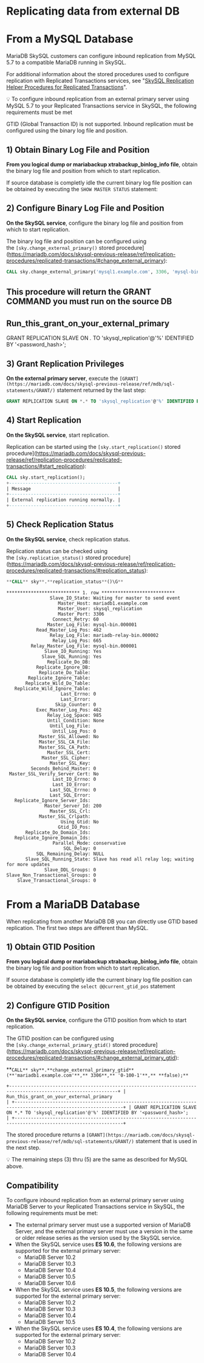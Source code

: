 # Replicating data from external DB

# From a MySQL Database

MariaDB SkySQL customers can configure inbound replication from MySQL 5.7 to a compatible MariaDB running in SkySQL.

For additional information about the stored procedures used to configure replication with Replicated Transactions services, see "[SkySQL Replication Helper Procedures for Replicated Transactions](https://mariadb.com/docs/skysql-previous-release/ref/replication-procedures/replicated-transactions/)".

<aside>
💡 To configure inbound replication from an external primary server using MySQL 5.7 to your Replicated Transactions service in SkySQL, the following requirements must be met

GTID (Global Transaction ID) is not supported. Inbound replication must be configured using the binary log file and position.

</aside>

## 1) Obtain Binary Log File and Position

**From you logical dump or mariabackup xtrabackup_binlog_info file**, obtain the binary log file and position from which to start replication.

If source database is completly idle the current binary log file position can be obtained by executing the `SHOW MASTER STATUS` statement:

## 2) Configure Binary Log File and Position

**On the SkySQL service**, configure the binary log file and position from which to start replication.

The binary log file and position can be configured using the `[sky.change_external_primary()` stored procedure](https://mariadb.com/docs/skysql-previous-release/ref/replication-procedures/replicated-transactions/#change_external_primary):

```sql
CALL sky.change_external_primary('mysql1.example.com', 3306, 'mysql-bin.000001', 154, false);

```

######
## This procedure will return the GRANT COMMAND you must run on the source DB 
######
## Run_this_grant_on_your_external_primary               
GRANT REPLICATION SLAVE ON *.* TO 'skysql_replication'@'%' IDENTIFIED BY '<password_hash>';             

## 3) Grant Replication Privileges

**On the external primary server**, execute the `[GRANT](https://mariadb.com/docs/skysql-previous-release/ref/mdb/sql-statements/GRANT/)` statement returned by the last step:

```sql
GRANT REPLICATION SLAVE ON *.* TO 'skysql_replication'@'%' IDENTIFIED BY '<password_hash>';
```

## 4) Start Replication

**On the SkySQL service**, start replication.

Replication can be started using the `[sky.start_replication()` stored procedure](https://mariadb.com/docs/skysql-previous-release/ref/replication-procedures/replicated-transactions/#start_replication):

```sql
CALL sky.start_replication();
+----------------------------------------+
| Message                                |
+----------------------------------------+
| External replication running normally. |
+----------------------------------------+
```

## 5) Check Replication Status

**On the SkySQL service**, check replication status.

Replication status can be checked using the `[sky.replication_status()` stored procedure](https://mariadb.com/docs/skysql-previous-release/ref/replication-procedures/replicated-transactions/#replication_status):

```sql
**CALL** sky**.**replication_status**()\G**
```

```
*************************** 1. row ***************************
                Slave_IO_State: Waiting for master to send event
                   Master_Host: mariadb1.example.com
                   Master_User: skysql_replication
                   Master_Port: 3306
                 Connect_Retry: 60
               Master_Log_File: mysql-bin.000001
           Read_Master_Log_Pos: 462
                Relay_Log_File: mariadb-relay-bin.000002
                 Relay_Log_Pos: 665
         Relay_Master_Log_File: mysql-bin.000001
              Slave_IO_Running: Yes
             Slave_SQL_Running: Yes
               Replicate_Do_DB:
           Replicate_Ignore_DB:
            Replicate_Do_Table:
        Replicate_Ignore_Table:
       Replicate_Wild_Do_Table:
   Replicate_Wild_Ignore_Table:
                    Last_Errno: 0
                    Last_Error:
                  Skip_Counter: 0
           Exec_Master_Log_Pos: 462
               Relay_Log_Space: 985
               Until_Condition: None
                Until_Log_File:
                 Until_Log_Pos: 0
            Master_SSL_Allowed: No
            Master_SSL_CA_File:
            Master_SSL_CA_Path:
               Master_SSL_Cert:
             Master_SSL_Cipher:
                Master_SSL_Key:
         Seconds_Behind_Master: 0
 Master_SSL_Verify_Server_Cert: No
                 Last_IO_Errno: 0
                 Last_IO_Error:
                Last_SQL_Errno: 0
                Last_SQL_Error:
   Replicate_Ignore_Server_Ids:
              Master_Server_Id: 200
                Master_SSL_Crl:
            Master_SSL_Crlpath:
                    Using_Gtid: No
                   Gtid_IO_Pos:
       Replicate_Do_Domain_Ids:
   Replicate_Ignore_Domain_Ids:
                 Parallel_Mode: conservative
                     SQL_Delay: 0
           SQL_Remaining_Delay: NULL
       Slave_SQL_Running_State: Slave has read all relay log; waiting for more updates
              Slave_DDL_Groups: 0
Slave_Non_Transactional_Groups: 0
    Slave_Transactional_Groups: 0

```

# From a MariaDB Database

When replicating from another MariaDB DB you can directly use GTID based replication. The first two steps are different than MySQL. 

## 1) Obtain GTID Position

**From you logical dump or mariabackup xtrabackup_binlog_info file**, obtain the binary log file and position from which to start replication.

If source database is completly idle the current binary log file position can be obtained by executing the `select @@current_gtid_pos` statement


## 2) Configure GTID Position

**On the SkySQL service**, configure the GTID position from which to start replication.

The GTID position can be configured using the `[sky.change_external_primary_gtid()` stored procedure](https://mariadb.com/docs/skysql-previous-release/ref/replication-procedures/replicated-transactions/#change_external_primary_gtid):

**`CALL** sky**.**change_external_primary_gtid**(**'mariadb1.example.com'**,** 3306**,** '0-100-1'**,** **false);**`

`+--------------------------------------------------------------------------------------------------------------+
| Run_this_grant_on_your_external_primary                                                                      |
+--------------------------------------------------------------------------------------------------------------+
| GRANT REPLICATION SLAVE ON *.* TO 'skysql_replication'@'%' IDENTIFIED BY '<password_hash>';                  |
+--------------------------------------------------------------------------------------------------------------+`

The stored procedure returns a `[GRANT](https://mariadb.com/docs/skysql-previous-release/ref/mdb/sql-statements/GRANT/)` statement that is used in the next step.

<aside>
💡 The remaining steps (3) thru (5) are the same as described for MySQL above.

</aside>

## Compatibility

To configure inbound replication from an external primary server using MariaDB Server to your Replicated Transactions service in SkySQL, the following requirements must be met:

- The external primary server must use a supported version of MariaDB Server, and the external primary server must use a version in the same or older release series as the version used by the SkySQL service.
- When the SkySQL service uses **ES 10.6**, the following versions are supported for the external primary server:
    - MariaDB Server 10.2
    - MariaDB Server 10.3
    - MariaDB Server 10.4
    - MariaDB Server 10.5
    - MariaDB Server 10.6
- When the SkySQL service uses **ES 10.5**, the following versions are supported for the external primary server:
    - MariaDB Server 10.2
    - MariaDB Server 10.3
    - MariaDB Server 10.4
    - MariaDB Server 10.5
- When the SkySQL service uses **ES 10.4**, the following versions are supported for the external primary server:
    - MariaDB Server 10.2
    - MariaDB Server 10.3
    - MariaDB Server 10.4
